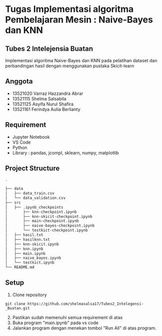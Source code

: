 # Tugas Implementasi algoritma Pembelajaran Mesin : Naive-Bayes dan KNN
## Tubes 2 Intelejensia Buatan
Implementasi algoritma Naive-Bayes dan KNN pada pelatihan dataset dan perbandingan hasil dengan menggunakan pustaka Skicit-learn
## Anggota 
- 13521020 Varraz Hazzandra Abrar <br/>
- 13521115 Shelma Salsabila <br/>
- 13521125 Asyifa Nurul Shafira <br/>
- 13521161 Ferindya Aulia Berlianty <br/>

## Requirement
- Jupyter Notebook
- VS Code
- Python
- Library : pandas, jcompl, sklearn, numpy, matplotlib


## Project Structure
```bash
.

├── data 
│   ├── data_train.csv 
│   └── data_validation.csv 
├── src 
│   ├── .ipynb_checkpoints
│       ├── knn-checkpoint.ipynb
│       ├── knn-skicit-checkpoint.ipynb 
│       ├── main-checkpoint.ipynb  
│       ├── naive-bayes-checkpoint.ipynb 
│       └── testkict-checkpoint.ipynb 
│   ├── hasil.txt
│   ├── hasilknn.txt
│   ├── knn-skicit.ipynb
│   ├── knn.ipynb 
│   ├── main.ipynb  
│   ├── naive_bayes.ipynb 
│   └── testkict.ipynb 
└── README.md
```
## Setup
1. Clone repository 
```shell
git clone https://github.com/shelmasalsa17/Tubes2_Intelegensi-_Buatan.git
```
2. Pastikan sudah memenuhi semua requirement di atas
3. Buka program "main.ipynb" pada vs code
4. Jalankan program dengan menekan tombol "Run All" di atas program.

